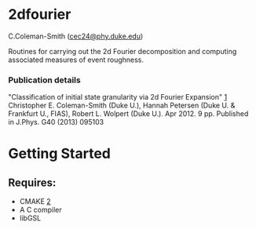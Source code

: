 # 2dfourier
C.Coleman-Smith (cec24@phy.duke.edu)

Routines for carrying out the 2d Fourier decomposition and computing associated measures of event roughness. 

### Publication details
"Classification of initial state granularity via 2d Fourier Expansion" [1]
Christopher E. Coleman-Smith (Duke U.), Hannah Petersen (Duke U. & Frankfurt U., FIAS), Robert L. Wolpert (Duke U.). Apr 2012. 9 pp. 
Published in J.Phys. G40 (2013) 095103 

# Getting Started

## Requires:

* CMAKE [2]
* A C compiler
* libGSL


[1]: http://arxiv.org/abs/arXiv:1204.5774
[2]: http://www.cmake.org/

